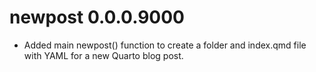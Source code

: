 # newpost 0.0.0.9000

* Added main newpost() function to create a folder and index.qmd file with YAML for a new Quarto blog post.


